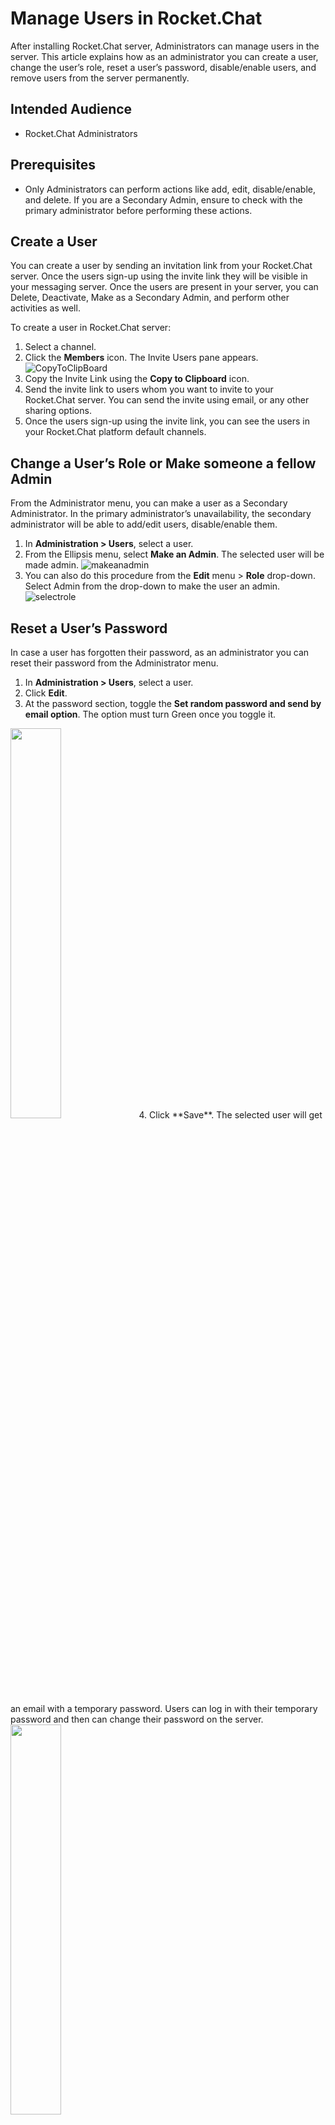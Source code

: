 # Manage Users in Rocket.Chat

After installing Rocket.Chat server, Administrators can manage users in the server. This article explains how as an administrator you can create a user, change the user’s role, reset a user’s password, disable/enable users, and remove users from the server permanently. 

## Intended Audience

* Rocket.Chat Administrators 

## Prerequisites 

* Only Administrators can perform actions like add, edit, disable/enable, and delete. If you are a Secondary Admin, ensure to check with the primary administrator before performing these actions. 

## Create a User 

You can create a user by sending an invitation link from your Rocket.Chat server. Once the users sign-up using the invite link they will be visible in your messaging server. Once the users are present in your server, you can Delete, Deactivate, Make as a Secondary Admin, and perform other activities as well. 

To create a user in Rocket.Chat server: 
1. Select a channel. 
2. Click the **Members** icon. The Invite Users pane appears. 
![CopyToClipBoard](./Copytoclipboard.png)
3. Copy the Invite Link using the **Copy to Clipboard** icon. 
4. Send the invite link to users whom you want to invite to your Rocket.Chat server. You can send the invite using email, or any other sharing options. 
5. Once the users sign-up using the invite link, you can see the users in your Rocket.Chat platform default channels. 

## Change a User’s Role or Make someone a fellow Admin
From the Administrator menu, you can make a user as a Secondary Administrator. In the primary administrator’s unavailability, the secondary administrator will be able to add/edit users, disable/enable them. 
1. In **Administration > Users**, select a user. 
2. From the Ellipsis menu, select **Make an Admin**. The selected user will be made admin. 
![makeanadmin](./makeanadminRC.gif)
3. You can also do this procedure from the **Edit** menu > **Role** drop-down. Select Admin from the drop-down to make the user an admin. 
![selectrole](./selectrole.png)


## Reset a User’s Password 
In case a user has forgotten their password, as an administrator you can reset their password from the Administrator menu.

1. In **Administration > Users**, select a user. 
2. Click **Edit**. 
3. At the password section, toggle the **Set random password and send by email option**. The option must turn Green once you toggle it. 
  <img width="40%" height="40%" src="resetuserpassword.png">
4. Click **Save**. The selected user will get an email with a temporary password. Users can log in with their temporary password and then can change their password on the server. 
  <img width="40%" height="40%" src="resetuserpassword2.png">


## Disable a User 
As an Administrator, you can disable users in your Rocket.Chat server. 
1. In **Administration > Users**, select a user. 
2. Select **Deactivate**. The selected user will be disabled in the Rocket.Chat server. 

![disableuser](./DisableRC.gif)


## Enable a User
Once you have disabled/deactivated a user from the Rocket.Chat server, you can enable them. 

1. In **Administration > Users**, select a user. 
2. Select **Activate**. The selected user will be enabled in the Rocket.Chat server. 

![enableuser](./EnableUsersRC.gif)


## Remove Users 
As an Administrator, you can remove users completely from your Rocket.Chat server. 
**Note**: _Removing a user will also remove all the messages related to that user._

1. In **Administration > Users**, select a user. 
2. Select **Delete**. A confirmation message appears asking if you are sure to delete the user.
3. Click **Yes, Delete it!**. The selected user will be deleted along with the user’s messages in the Rocket.Chat server. 
![deleteuser](./DeleteUserRC.gif)




